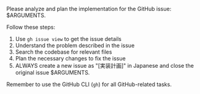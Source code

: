 Please analyze and plan the implementation for the GitHub issue: $ARGUMENTS.

Follow these steps:

1. Use `gh issue view` to get the issue details
2. Understand the problem described in the issue
3. Search the codebase for relevant files
4. Plan the necessary changes to fix the issue
5. ALWAYS create a new issue as "<original issue title>[実装計画]" in Japanese and close the original issue $ARGUMENTS.

Remember to use the GitHub CLI (`gh`) for all GitHub-related tasks.
